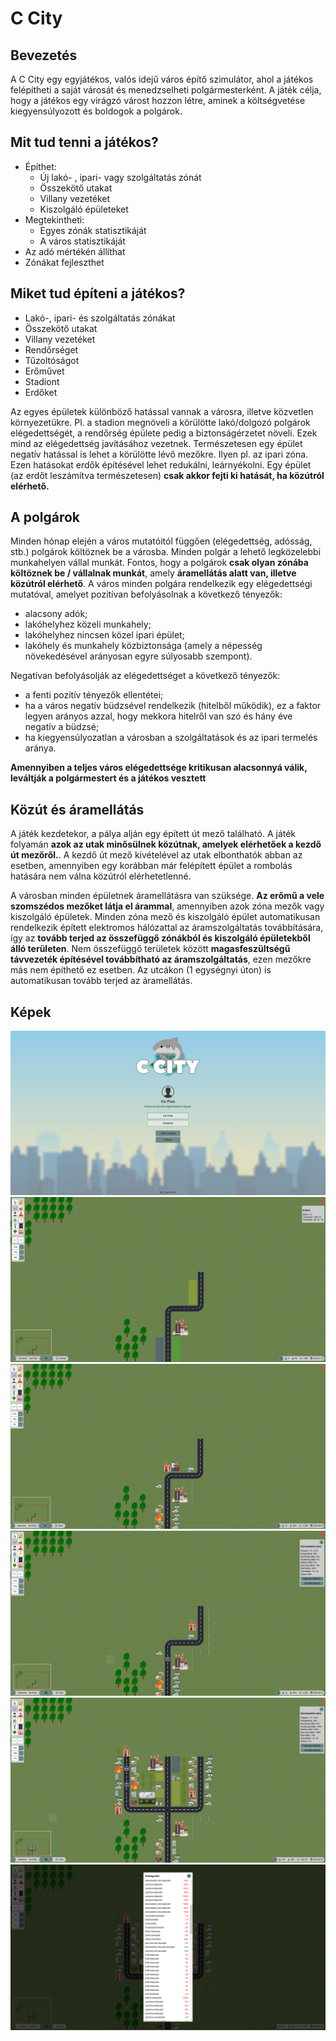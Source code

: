 # C City

## Bevezetés

A C City egy egyjátékos, valós idejű város építő szimulátor, ahol a játékos felépítheti a saját városát és menedzselheti polgármesterként. A játék célja, hogy a játékos egy virágzó várost hozzon létre, aminek a költségvetése kiegyensúlyozott és boldogok a polgárok.

## Mit tud tenni a játékos?

- Építhet:
  - Új lakó- , ipari- vagy szolgáltatás zónát
  - Összekötő utakat
  - Villany vezetéket
  - Kiszolgáló épületeket
- Megtekintheti:
  - Egyes zónák statisztikáját
  - A város statisztikáját
- Az adó mértékén állíthat
- Zónákat fejleszthet

## Miket tud építeni a játékos?

- Lakó-, ipari- és szolgáltatás zónákat
- Összekötő utakat
- Villany vezetéket
- Rendőrséget
- Tűzoltóságot
- Erőművet
- Stadiont
- Erdőket

Az egyes épületek különböző hatással vannak a városra, illetve közvetlen környezetükre. Pl. a stadion megnöveli a körülötte lakó/dolgozó polgárok elégedettségét, a rendőrség épülete pedig a biztonságérzetet növeli. Ezek mind az elégedettség javításához vezetnek. Természetesen egy épület negatív hatással is lehet a körülötte lévő mezőkre. Ilyen pl. az ipari zóna. Ezen hatásokat erdők építésével lehet redukálni, leárnyékolni. Egy épület (az erdőt leszámítva természetesen) **csak akkor fejti ki hatását, ha közútról elérhető.**

## A polgárok

Minden hónap elején a város mutatóitól függően (elégedettség, adósság, stb.) polgárok költöznek be a városba. Minden polgár a lehető legközelebbi munkahelyen vállal munkát. Fontos, hogy a polgárok **csak olyan zónába költöznek be / vállalnak munkát**, amely **áramellátás alatt van, illetve közútról elérhető**. A város minden polgára rendelkezik egy elégedettségi mutatóval, amelyet pozitívan befolyásolnak a következő tényezők:
- alacsony adók;
- lakóhelyhez közeli munkahely;
- lakóhelyhez nincsen közel ipari épület;
- lakóhely és munkahely közbiztonsága (amely a népesség növekedésével arányosan egyre súlyosabb szempont).

Negatívan befolyásolják az elégedettséget a következő tényezők:

- a fenti pozitív tényezők ellentétei;
- ha a város negatív büdzsével rendelkezik (hitelből működik), ez a faktor legyen arányos azzal,
hogy mekkora hitelről van szó és hány éve negatív a büdzsé;
- ha kiegyensúlyozatlan a városban a szolgáltatások és az ipari termelés aránya.

**Amennyiben a teljes város elégedettsége kritikusan alacsonnyá válik, leváltják a polgármestert és a játékos vesztett**


## Közút és áramellátás

A játék kezdetekor, a pálya alján egy épített út mező található. A játék folyamán **azok az utak minősülnek közútnak, amelyek elérhetőek a kezdő út mezőről.**. A kezdő út mező kivételével az utak elbonthatók abban az esetben, amennyiben egy korábban már felépített épület a rombolás hatására nem válna közútról elérhetetlenné.

A városban minden épületnek áramellátásra van szüksége. **Az erőmű a vele szomszédos mezőket látja el árammal**, amennyiben azok zóna mezők vagy kiszolgáló épületek. Minden zóna mező és kiszolgáló épület automatikusan rendelkezik épített elektromos hálózattal az áramszolgáltatás továbbítására, így az **tovább terjed az összefüggő zónákból és kiszolgáló épületekből álló területen**. Nem összefüggő területek között **magasfeszültségű távvezeték építésével továbbítható az áramszolgáltatás**, ezen mezőkre más nem építhető ez esetben. Az utcákon (1 egységnyi úton) is automatikusan tovább terjed az áramellátás.

## Képek
![Főmenü](Screenshots/fomenu.png)
![1](Screenshots/1.png)
![2](Screenshots/2.png)
![3](Screenshots/3.png)
![4](Screenshots/4.png)
![5](Screenshots/5.png)